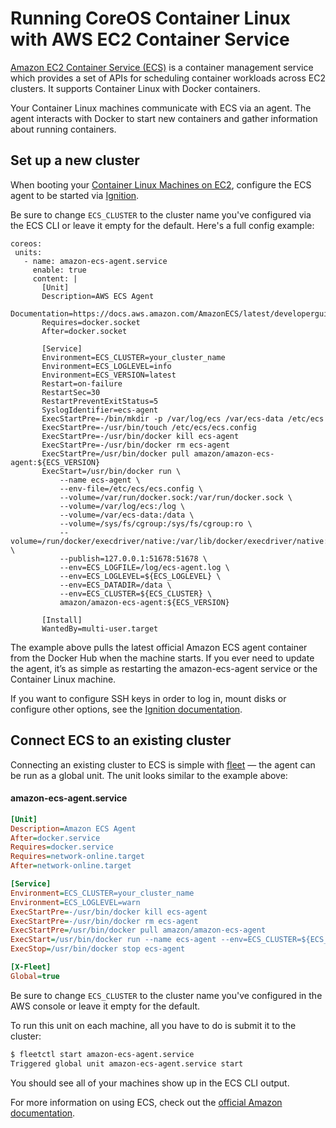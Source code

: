 # Running CoreOS Container Linux with AWS EC2 Container Service

[Amazon EC2 Container Service (ECS)](http://aws.amazon.com/ecs/) is a container management service which provides a set of APIs for scheduling container workloads across EC2 clusters. It supports Container Linux with Docker containers.

Your Container Linux machines communicate with ECS via an agent. The agent interacts with Docker to start new containers and gather information about running containers.

## Set up a new cluster

When booting your [Container Linux Machines on EC2](booting-on-ec2.md), configure the ECS agent to be started via [Ignition][ignition-docs].

Be sure to change `ECS_CLUSTER` to the cluster name you've configured via the ECS CLI or leave it empty for the default. Here's a full config example:

```container-linux-config
coreos:
 units:
   - name: amazon-ecs-agent.service
     enable: true
     content: |
       [Unit]
       Description=AWS ECS Agent
       Documentation=https://docs.aws.amazon.com/AmazonECS/latest/developerguide/
       Requires=docker.socket
       After=docker.socket

       [Service]
       Environment=ECS_CLUSTER=your_cluster_name
       Environment=ECS_LOGLEVEL=info
       Environment=ECS_VERSION=latest
       Restart=on-failure
       RestartSec=30
       RestartPreventExitStatus=5
       SyslogIdentifier=ecs-agent
       ExecStartPre=-/bin/mkdir -p /var/log/ecs /var/ecs-data /etc/ecs
       ExecStartPre=-/usr/bin/touch /etc/ecs/ecs.config
       ExecStartPre=-/usr/bin/docker kill ecs-agent
       ExecStartPre=-/usr/bin/docker rm ecs-agent
       ExecStartPre=/usr/bin/docker pull amazon/amazon-ecs-agent:${ECS_VERSION}
       ExecStart=/usr/bin/docker run \
           --name ecs-agent \
           --env-file=/etc/ecs/ecs.config \
           --volume=/var/run/docker.sock:/var/run/docker.sock \
           --volume=/var/log/ecs:/log \
           --volume=/var/ecs-data:/data \
           --volume=/sys/fs/cgroup:/sys/fs/cgroup:ro \
           --volume=/run/docker/execdriver/native:/var/lib/docker/execdriver/native:ro \
           --publish=127.0.0.1:51678:51678 \
           --env=ECS_LOGFILE=/log/ecs-agent.log \
           --env=ECS_LOGLEVEL=${ECS_LOGLEVEL} \
           --env=ECS_DATADIR=/data \
           --env=ECS_CLUSTER=${ECS_CLUSTER} \
           amazon/amazon-ecs-agent:${ECS_VERSION}

       [Install]
       WantedBy=multi-user.target
```

The example above pulls the latest official Amazon ECS agent container from the Docker Hub when the machine starts. If you ever need to update the agent, it’s as simple as restarting the amazon-ecs-agent service or the Container Linux machine.

If you want to configure SSH keys in order to log in, mount disks or configure other options, see the [Ignition documentation][ignition-docs].

[ignition-docs]: https://coreos.com/ignition/docs/latest

## Connect ECS to an existing cluster

Connecting an existing cluster to ECS is simple with [fleet](../fleet/launching-containers-fleet.md) &mdash; the agent can be run as a global unit. The unit looks similar to the example above:

#### amazon-ecs-agent.service

```ini
[Unit]
Description=Amazon ECS Agent
After=docker.service
Requires=docker.service
Requires=network-online.target
After=network-online.target

[Service]
Environment=ECS_CLUSTER=your_cluster_name
Environment=ECS_LOGLEVEL=warn
ExecStartPre=-/usr/bin/docker kill ecs-agent
ExecStartPre=-/usr/bin/docker rm ecs-agent
ExecStartPre=/usr/bin/docker pull amazon/amazon-ecs-agent
ExecStart=/usr/bin/docker run --name ecs-agent --env=ECS_CLUSTER=${ECS_CLUSTER} --env=ECS_LOGLEVEL=${ECS_LOGLEVEL} --publish=127.0.0.1:51678:51678 --volume=/var/run/docker.sock:/var/run/docker.sock amazon/amazon-ecs-agent
ExecStop=/usr/bin/docker stop ecs-agent

[X-Fleet]
Global=true
```

Be sure to change `ECS_CLUSTER` to the cluster name you've configured in the AWS console or leave it empty for the default.

To run this unit on each machine, all you have to do is submit it to the cluster:

```sh
$ fleetctl start amazon-ecs-agent.service
Triggered global unit amazon-ecs-agent.service start
```

You should see all of your machines show up in the ECS CLI output.

For more information on using ECS, check out the [official Amazon documentation](http://aws.amazon.com/documentation/ecs/).
